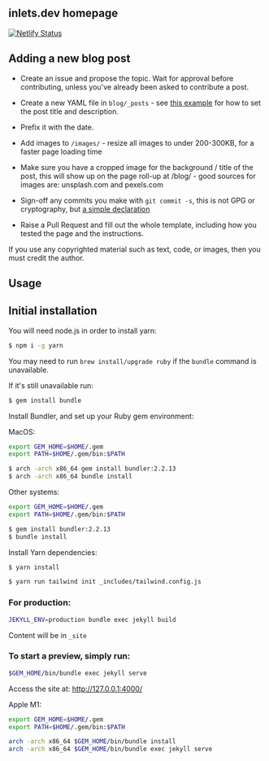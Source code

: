 ## inlets.dev homepage

[![Netlify Status](https://api.netlify.com/api/v1/badges/fd9c25fb-865c-481e-adcf-90f6a0a7a0cc/deploy-status)](https://app.netlify.com/sites/inlets-dev/deploys)

## Adding a new blog post

* Create an issue and propose the topic. Wait for approval before contributing, unless you've already been asked to contribute a post.

* Create a new YAML file in `blog/_posts` - see [this example](https://github.com/alexellis/inlets.dev/blob/master/blog/_posts/2020-10-29-preparing-docker-hub-rate-limits.md) for how to set the post title and description.

* Prefix it with the date.

* Add images to `/images/` - resize all images to under 200-300KB, for a faster page loading time

* Make sure you have a cropped image for the background / title of the post, this will show up on the page roll-up at /blog/ - good sources for images are: unsplash.com and pexels.com

* Sign-off any commits you make with `git commit -s`, this is not GPG or cryptography, but [a simple declaration](https://en.wikipedia.org/wiki/Developer_Certificate_of_Origin)

* Raise a Pull Request and fill out the whole template, including how you tested the page and the instructions.

If you use any copyrighted material such as text, code, or images, then you must credit the author.

## Usage

## Initial installation

You will need node.js in order to install yarn:

```bash
$ npm i -g yarn
```

You may need to run `brew install/upgrade ruby` if the `bundle` command is unavailable.

If it's still unavailable run:

```bash
$ gem install bundle
```

Install Bundler, and set up your Ruby gem environment:

MacOS:

```bash
export GEM_HOME=$HOME/.gem
export PATH=$HOME/.gem/bin:$PATH

$ arch -arch x86_64 gem install bundler:2.2.13
$ arch -arch x86_64 bundle install
```

Other systems:

```bash
export GEM_HOME=$HOME/.gem
export PATH=$HOME/.gem/bin:$PATH

$ gem install bundler:2.2.13
$ bundle install
```

Install Yarn dependencies:

```bash
$ yarn install

$ yarn run tailwind init _includes/tailwind.config.js
```

### For production:

```bash
JEKYLL_ENV=production bundle exec jekyll build
```

Content will be in `_site`

### To start a preview, simply run:

```bash
$GEM_HOME/bin/bundle exec jekyll serve
```

Access the site at: http://127.0.0.1:4000/

Apple M1:

```bash
export GEM_HOME=$HOME/.gem
export PATH=$HOME/.gem/bin:$PATH

arch -arch x86_64 $GEM_HOME/bin/bundle install
arch -arch x86_64 $GEM_HOME/bin/bundle exec jekyll serve
```

